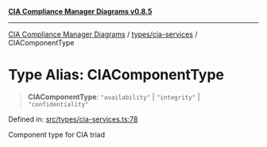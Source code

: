 [**CIA Compliance Manager Diagrams v0.8.5**](../../../README.md)

***

[CIA Compliance Manager Diagrams](../../../modules.md) / [types/cia-services](../README.md) / CIAComponentType

# Type Alias: CIAComponentType

> **CIAComponentType**: `"availability"` \| `"integrity"` \| `"confidentiality"`

Defined in: [src/types/cia-services.ts:78](https://github.com/Hack23/cia-compliance-manager/blob/b799ef22d9067d09cc69eaeddf109ac9dcdce934/src/types/cia-services.ts#L78)

Component type for CIA triad
